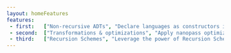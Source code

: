 ```yaml
---
layout: homeFeatures
features:
 - first:   ["Non-recursive ADTs", "Declare languages as constructors in a simple way"]
 - second:  ["Transformations & optimizations", "Apply nanopass optimizations to the Abstract Syntax Trees of your program", "schemas"]
 - third:   ["Recursion Schemes", "Leverage the power of Recursion Schemes to make performant and easy to write programs on your ASTs", "optimizations"]
---
```


